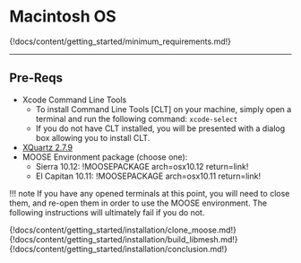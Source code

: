 # Macintosh OS

{!docs/content/getting_started/minimum_requirements.md!}

---
## Pre-Reqs
* Xcode Command Line Tools
    * To install Command Line Tools [CLT] on your machine, simply open a terminal and run the following command: `xcode-select`
    * If you do not have CLT installed, you will be presented with a dialog box allowing you to install CLT.
* [XQuartz 2.7.9](https://dl.bintray.com/xquartz/downloads/XQuartz-2.7.9.dmg)
* MOOSE Environment package (choose one):
    * Sierra 10.12: !MOOSEPACKAGE arch=osx10.12 return=link!
    * El Capitan 10.11: !MOOSEPACKAGE arch=osx10.11 return=link!

!!! note
    If you have any opened terminals at this point, you will need to close them, and re-open them in order to use the MOOSE environment. The following instructions will ultimately fail if you do not.

{!docs/content/getting_started/installation/clone_moose.md!}
{!docs/content/getting_started/installation/build_libmesh.md!}
{!docs/content/getting_started/installation/conclusion.md!}
